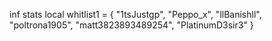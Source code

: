 inf stats
local whitlist1 = {
	"1tsJustgp",
	"Peppo_x",
	"llBanishll",
	"poltrona1905",
	"matt3823893489254",
	"PlatinumD3sir3"
}
